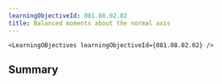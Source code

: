 ```yaml
---
learningObjectiveId: 081.08.02.02
title: Balanced moments about the normal axis
---
```


```tsx eval
<LearningOBjectives learningObjectiveId={081.08.02.02} />
```

## Summary
